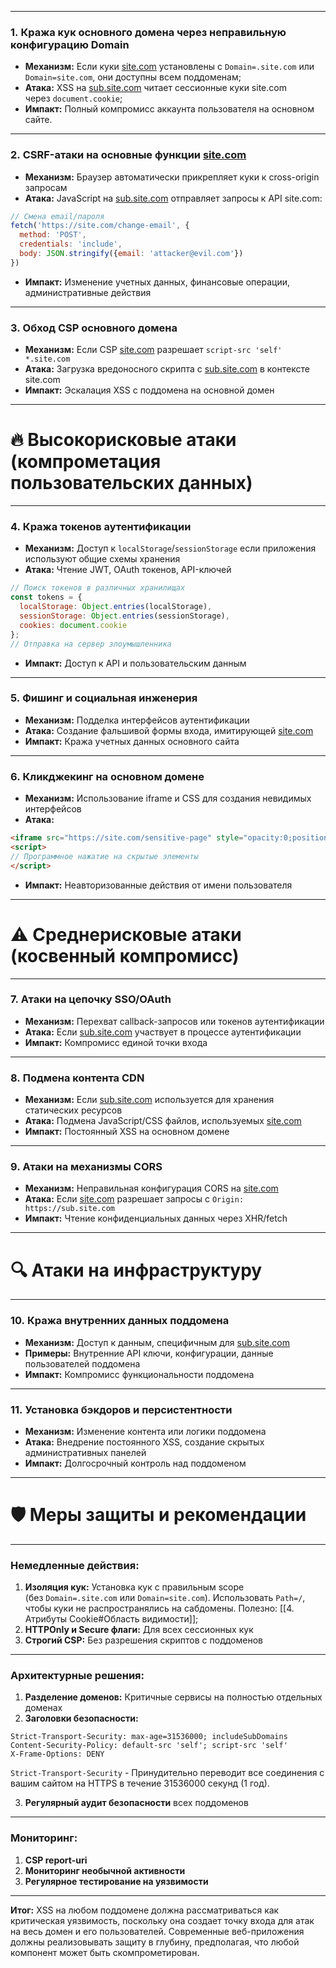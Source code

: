 
---
### 1. **Кража кук основного домена через неправильную конфигурацию Domain**

- **Механизм:** Если куки [site.com](https://site.com/) установлены с `Domain=.site.com` или `Domain=site.com`, они доступны всем поддоменам;
- **Атака:** XSS на [sub.site.com](https://sub.site.com/) читает сессионные куки site.com через `document.cookie`;
- **Импакт:** Полный компромисс аккаунта пользователя на основном сайте.

---

### 2. **CSRF-атаки на основные функции [site.com](https://site.com/)**

- **Механизм:** Браузер автоматически прикрепляет куки к cross-origin запросам
- **Атака:** JavaScript на [sub.site.com](https://sub.site.com/) отправляет запросы к API site.com:

```javascript
// Смена email/пароля
fetch('https://site.com/change-email', {
  method: 'POST',
  credentials: 'include',
  body: JSON.stringify({email: 'attacker@evil.com'})
})
```
- **Импакт:** Изменение учетных данных, финансовые операции, административные действия

---

### 3. **Обход CSP основного домена**

- **Механизм:** Если CSP [site.com](https://site.com/) разрешает `script-src 'self' *.site.com`
- **Атака:** Загрузка вредоносного скрипта с [sub.site.com](https://sub.site.com/) в контексте site.com
- **Импакт:** Эскалация XSS с поддомена на основной домен

---

# 🔥 Высокорисковые атаки (компрометация пользовательских данных)

---

### 4. **Кража токенов аутентификации**

- **Механизм:** Доступ к `localStorage`/`sessionStorage` если приложения используют общие схемы хранения
- **Атака:** Чтение JWT, OAuth токенов, API-ключей

```javascript
// Поиск токенов в различных хранилищах
const tokens = {
  localStorage: Object.entries(localStorage),
  sessionStorage: Object.entries(sessionStorage),
  cookies: document.cookie
};
// Отправка на сервер злоумышленника
```
- **Импакт:** Доступ к API и пользовательским данным

---
### 5. **Фишинг и социальная инженерия**

- **Механизм:** Подделка интерфейсов аутентификации
- **Атака:** Создание фальшивой формы входа, имитирующей [site.com](https://site.com/)
- **Импакт:** Кража учетных данных основного сайта

---

### 6. **Кликджекинг на основном домене**

- **Механизм:** Использование iframe и CSS для создания невидимых интерфейсов
- **Атака:**
```html
<iframe src="https://site.com/sensitive-page" style="opacity:0;position:fixed;top:0;left:0"></iframe>
<script>
// Программное нажатие на скрытые элементы
</script>
```
- **Импакт:** Неавторизованные действия от имени пользователя

---
# ⚠️ Среднерисковые атаки (косвенный компромисс)

---

### 7. **Атаки на цепочку SSO/OAuth**

- **Механизм:** Перехват callback-запросов или токенов аутентификации
- **Атака:** Если [sub.site.com](https://sub.site.com/) участвует в процессе аутентификации
- **Импакт:** Компромисс единой точки входа

---
### 8. **Подмена контента CDN**

- **Механизм:** Если [sub.site.com](https://sub.site.com/) используется для хранения статических ресурсов
- **Атака:** Подмена JavaScript/CSS файлов, используемых [site.com](https://site.com/)
- **Импакт:** Постоянный XSS на основном домене

---

### 9. **Атаки на механизмы CORS**

- **Механизм:** Неправильная конфигурация CORS на [site.com](https://site.com/)
- **Атака:** Если [site.com](https://site.com/) разрешает запросы с `Origin: https://sub.site.com`
- **Импакт:** Чтение конфиденциальных данных через XHR/fetch

---
# 🔍 Атаки на инфраструктуру

---

### 10. **Кража внутренних данных поддомена**

- **Механизм:** Доступ к данным, специфичным для [sub.site.com](https://sub.site.com/)
- **Примеры:** Внутренние API ключи, конфигурации, данные пользователей поддомена
- **Импакт:** Компромисс функциональности поддомена

---

### 11. **Установка бэкдоров и персистентности**

- **Механизм:** Изменение контента или логики поддомена
- **Атака:** Внедрение постоянного XSS, создание скрытых административных панелей
- **Импакт:** Долгосрочный контроль над поддоменом

---

# 🛡️ Меры защиты и рекомендации

---

### Немедленные действия:

1. **Изоляция кук:** Установка кук с правильным scope (без `Domain=.site.com` или `Domain=site.com`). Использовать `Path=/`, чтобы куки не распространялись на сабдомены. Полезно: [[4. Атрибуты Cookie#Область видимости]];
2. **HTTPOnly и Secure флаги:** Для всех сессионных кук
3. **Строгий CSP:** Без разрешения скриптов с поддоменов

---

### Архитектурные решения:

1. **Разделение доменов:** Критичные сервисы на полностью отдельных доменах
2. **Заголовки безопасности:**

```http
Strict-Transport-Security: max-age=31536000; includeSubDomains
Content-Security-Policy: default-src 'self'; script-src 'self'
X-Frame-Options: DENY
```
`Strict-Transport-Security` - Принудительно переводит все соединения с вашим сайтом на HTTPS в течение 31536000 секунд (1 год).

3. **Регулярный аудит безопасности** всех поддоменов

---
### Мониторинг:

1. **CSP report-uri**
2. **Мониторинг необычной активности**
3. **Регулярное тестирование на уязвимости**

---

**Итог:** XSS на любом поддомене должна рассматриваться как критическая уязвимость, поскольку она создает точку входа для атак на весь домен и его пользователей. Современные веб-приложения должны реализовывать защиту в глубину, предполагая, что любой компонент может быть скомпрометирован.